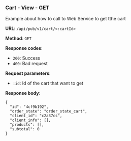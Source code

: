 ### Cart - View - GET

Example about how to call to Web Service to get tthe cart

**URL**: `/api/pub/v1/cart/<:cartId>`

**Method**: `GET`

**Response codes**:
* `200`: Success
* `400`: Bad request

**Request parameters**:
* `:id`: Id of the cart that want to get


**Response body**:

```
{
  "id": "4cf9b192",
  "order_state": "order_state_cart",
  "client_id": "c2a37cs",
  "client_info": [],
  "products": [],
  "subtotal": 0
}
```